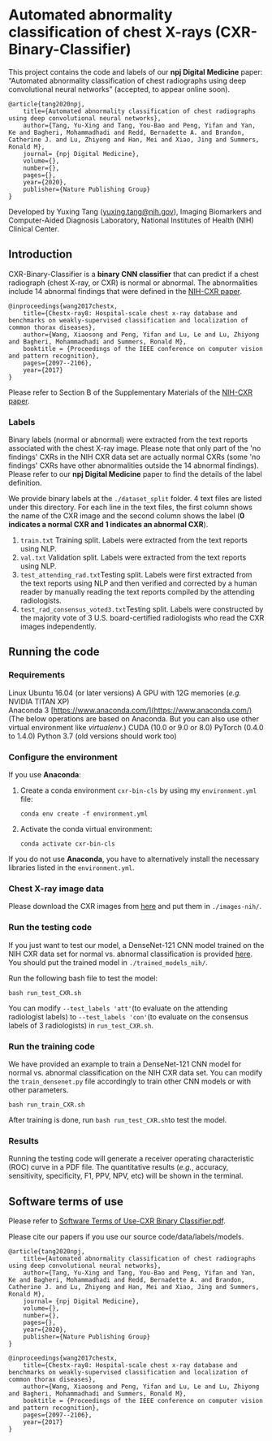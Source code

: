 # Automated abnormality classification of chest X-rays (CXR-Binary-Classifier) 

This project contains the code and labels of our **npj Digital Medicine** paper: “Automated abnormality classification of chest radiographs using deep convolutional neural networks” (accepted, to appear online soon).

    @article{tang2020npj,
        title={Automated abnormality classification of chest radiographs using deep convolutional neural networks},
        author={Tang, Yu-Xing and Tang, You-Bao and Peng, Yifan and Yan, Ke and Bagheri, Mohammadhadi and Redd, Bernadette A. and Brandon, Catherine J. and Lu, Zhiyong and Han, Mei and Xiao, Jing and Summers, Ronald M},
        journal= {npj Digital Medicine},
        volume={},
        number={},
        pages={},
        year={2020},
        publisher={Nature Publishing Group}
    }

Developed by Yuxing Tang (yuxing.tang@nih.gov), Imaging Biomarkers and Computer-Aided Diagnosis Laboratory, National Institutes of Health (NIH) Clinical Center.

## Introduction

CXR-Binary-Classifier is a **binary CNN classifier** that can predict if a chest radiograph (chest X-ray, or CXR) is normal or abnormal. The abnormalities include 14 abnormal findings that were defined in the [NIH-CXR paper](https://nihcc.app.box.com/v/ChestXray-NIHCC/file/256057377774).

    @inproceedings{wang2017chestx,
        title={Chestx-ray8: Hospital-scale chest x-ray database and benchmarks on weakly-supervised classification and localization of common thorax diseases},
        author={Wang, Xiaosong and Peng, Yifan and Lu, Le and Lu, Zhiyong and Bagheri, Mohammadhadi and Summers, Ronald M},
        booktitle = {Proceedings of the IEEE conference on computer vision and pattern recognition},
        pages={2097--2106},
        year={2017}
    }
Please refer to Section B of the Supplementary Materials of the [NIH-CXR paper](https://nihcc.app.box.com/v/ChestXray-NIHCC/file/256057377774).


### Labels

Binary labels (normal or abnormal) were extracted from the text reports associated with the chest X-ray image. Please note that only part of the 'no findings' CXRs in the NIH CXR data set are actually normal CXRs (some 'no findings' CXRs have other abnormalities outside the 14 abnormal findings). Please refer to our **npj Digital Medicine** paper to find the details of the label definition.

We provide binary labels at the `./dataset_split` folder.  4 text files are listed under this directory. For each line in the text files, the first column shows the name of the CXR image and the second column shows the label (**0 indicates a normal CXR and 1 indicates an abnormal CXR**).
 1. `train.txt` Training split. Labels were extracted from the text reports using NLP.
 2. `val.txt` Validation split. Labels were extracted from the text reports using NLP.
 3. `test_attending_rad.txt`Testing split. Labels were first extracted from the text reports using NLP and then verified and corrected by a human reader by manually reading the text reports compiled by the attending radiologists.
 4. `test_rad_consensus_voted3.txt`Testing split. Labels were constructed by the majority vote of 3 U.S. board-certified radiologists who read the CXR images independently.

## Running the code

### Requirements

Linux Ubuntu 16.04 (or later versions)
A GPU with 12G memories (_e.g._ NVIDIA TITAN XP)  
Anaconda 3 [https://www.anaconda.com/](https://www.anaconda.com/) (The below operations are based on Anaconda. But you can also use other virtual environment like *virtualenv*.)
CUDA (10.0 or 9.0 or 8.0)
PyTorch (0.4.0 to 1.4.0)
Python 3.7 (old versions should work too)  

### Configure the environment

If you use **Anaconda**:

 1. Create a conda environment `cxr-bin-cls` by using my `environment.yml` file:
	

    `conda env create -f environment.yml`

2.  Activate the conda virtual environment:
	

    `conda activate cxr-bin-cls`

If you do not use **Anaconda**, you have to alternatively install the necessary libraries listed in the `environment.yml`.

### Chest X-ray image data
Please download the CXR images from [here](https://nihcc.app.box.com/v/ChestXray-NIHCC/file/371647823217) and put them in `./images-nih/`.

### Run the testing code
If you just want to test our model, a DenseNet-121 CNN model trained on the NIH CXR data set for normal vs. abnormal classification is provided [here](https://nihcc.box.com/s/tiniov0agwsewzd243dxrt9mqa271pat).  You should put the trained model in `./trained_models_nih/`.

Run the following bash file to test the model:

    bash run_test_CXR.sh

You can modify `--test_labels 'att'`(to evaluate on the attending radiologist labels) to `--test_labels 'con'`(to evaluate on the consensus labels of 3 radiologists) in `run_test_CXR.sh`.

### Run the training code
We have provided an example to train a DenseNet-121 CNN model for normal vs. abnormal classification on the NIH CXR data set. You can modify the `train_densenet.py` file accordingly to train other CNN models or with other parameters.

    bash run_train_CXR.sh
After training is done, run `bash run_test_CXR.sh`to test the model.

### Results
Running the testing code will generate a receiver operating characteristic (ROC) curve in a PDF file. The quantitative results (_e.g._, accuracy, sensitivity, specificity, F1, PPV, NPV, etc) will be shown in the terminal.

## Software terms of use
Please refer to [Software Terms of Use-CXR Binary Classifier.pdf](https://github.com/rsummers11/CADLab/blob/master/CXR-Binary-Classifier/Software%20Terms%20of%20Use-CXR%20Binary%20Classifier.pdf).

Please cite our papers if you use our source code/data/labels/models.

    @article{tang2020npj,
        title={Automated abnormality classification of chest radiographs using deep convolutional neural networks},
        author={Tang, Yu-Xing and Tang, You-Bao and Peng, Yifan and Yan, Ke and Bagheri, Mohammadhadi and Redd, Bernadette A. and Brandon, Catherine J. and Lu, Zhiyong and Han, Mei and Xiao, Jing and Summers, Ronald M},
        journal= {npj Digital Medicine},
        volume={},
        number={},
        pages={},
        year={2020},
        publisher={Nature Publishing Group}
    }

    @inproceedings{wang2017chestx,
        title={Chestx-ray8: Hospital-scale chest x-ray database and benchmarks on weakly-supervised classification and localization of common thorax diseases},
        author={Wang, Xiaosong and Peng, Yifan and Lu, Le and Lu, Zhiyong and Bagheri, Mohammadhadi and Summers, Ronald M},
        booktitle = {Proceedings of the IEEE conference on computer vision and pattern recognition},
        pages={2097--2106},
        year={2017}
    }

